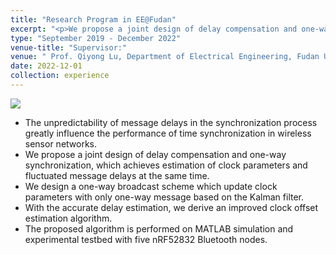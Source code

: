 ```yaml
---
title: "Research Program in EE@Fudan"
excerpt: "<p>We propose a joint design of delay compensation and one-way synchronization, which achieves estimation of clock parameters and fluctuated message delays at the same time.</p><img src='/images/research_area.png' style='max-width: 500px'>"
type: "September 2019 - December 2022"
venue-title: "Supervisor:"
venue: " Prof. Qiyong Lu, Department of Electrical Engineering, Fudan University"
date: 2022-12-01
collection: experience
---
```


<img src="/images/research_area.png" style="max-width: 500px" class="left">

  - The unpredictability of message delays in the synchronization process greatly influence the performance of time synchronization in wireless sensor networks.
  - We propose a joint design of delay compensation and one-way synchronization, which achieves estimation of clock parameters and fluctuated message delays at the same time.
  - We design a one-way broadcast scheme which update clock parameters with only one-way message based on the Kalman filter.
  - With the accurate delay estimation, we derive an improved clock offset estimation algorithm.
  - The proposed algorithm is performed on MATLAB simulation and experimental testbed with five nRF52832 Bluetooth nodes.
 
 
